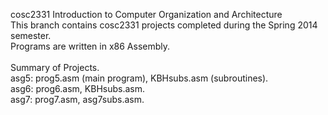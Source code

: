 cosc2331 Introduction to Computer Organization and Architecture<br />
This branch contains cosc2331 projects completed during the Spring 2014 semester.<br />
Programs are written in x86 Assembly.<br />
<br />
Summary of Projects.<br />
asg5: prog5.asm (main program), KBHsubs.asm (subroutines).<br />
asg6: prog6.asm, KBHsubs.asm.<br />
asg7: prog7.asm, asg7subs.asm.<br />

